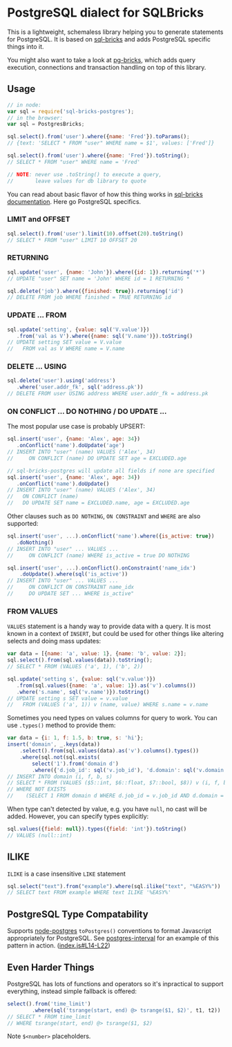 # PostgreSQL dialect for SQLBricks

This is a lightweight, schemaless library helping you to generate statements for PostgreSQL.
It is based on [sql-bricks](https://github.com/CSNW/sql-bricks) and adds PostgreSQL specific things into it.

You might also want to take a look at [pg-bricks](https://github.com/Suor/pg-bricks), which adds query execution, connections and transaction handling on top of this library.


## Usage

```javascript
// in node:
var sql = require('sql-bricks-postgres');
// in the browser:
var sql = PostgresBricks;

sql.select().from('user').where({name: 'Fred'}).toParams();
// {text: 'SELECT * FROM "user" WHERE name = $1', values: ['Fred']}

sql.select().from('user').where({name: 'Fred'}).toString();
// SELECT * FROM "user" WHERE name = 'Fred'

// NOTE: never use .toString() to execute a query,
//       leave values for db library to quote
```

You can read about basic flavor of how this thing works in [sql-bricks documentation](http://csnw.github.io/sql-bricks). Here go PostgreSQL specifics.


### LIMIT and OFFSET

```js
sql.select().from('user').limit(10).offset(20).toString()
// SELECT * FROM "user" LIMIT 10 OFFSET 20
```


### RETURNING

```js
sql.update('user', {name: 'John'}).where({id: 1}).returning('*')
// UPDATE "user" SET name = 'John' WHERE id = 1 RETURNING *

sql.delete('job').where({finished: true}).returning('id')
// DELETE FROM job WHERE finished = TRUE RETURNING id
```


### UPDATE ... FROM

```js
sql.update('setting', {value: sql('V.value')})
   .from('val as V').where({name: sql('V.name')}).toString()
// UPDATE setting SET value = V.value
//   FROM val as V WHERE name = V.name
```


### DELETE ... USING

```js
sql.delete('user').using('address')
   .where('user.addr_fk', sql('address.pk'))
// DELETE FROM user USING address WHERE user.addr_fk = address.pk
```


### ON CONFLICT ... DO NOTHING / DO UPDATE ...

The most popular use case is probably UPSERT:

```js
sql.insert('user', {name: 'Alex', age: 34})
   .onConflict('name').doUpdate('age')
// INSERT INTO "user" (name) VALUES ('Alex', 34)
//     ON CONFLICT (name) DO UPDATE SET age = EXCLUDED.age

// sql-bricks-postgres will update all fields if none are specified
sql.insert('user', {name: 'Alex', age: 34})
   .onConflict('name').doUpdate()
// INSERT INTO "user" (name) VALUES ('Alex', 34)
//   ON CONFLICT (name)
//   DO UPDATE SET name = EXCLUDED.name, age = EXCLUDED.age
```

Other clauses such as `DO NOTHING`, `ON CONSTRAINT` and `WHERE` are
also supported:

```js
sql.insert('user', ...).onConflict('name').where({is_active: true})
   .doNothing()
// INSERT INTO "user" ... VALUES ...
//     ON CONFLICT (name) WHERE is_active = true DO NOTHING

sql.insert('user', ...).onConflict().onConstraint('name_idx')
    .doUpdate().where(sql('is_active'))
// INSERT INTO "user" ... VALUES ...
//     ON CONFLICT ON CONSTRAINT name_idx
//     DO UPDATE SET ... WHERE is_active"
```


### FROM VALUES

`VALUES` statement is a handy way to provide data with a query. It is most known in a context of `INSERT`, but could be used for other things like altering selects and doing mass updates:

```js
var data = [{name: 'a', value: 1}, {name: 'b', value: 2}];
sql.select().from(sql.values(data)).toString();
// SELECT * FROM (VALUES ('a', 1), ('b', 2))

sql.update('setting s', {value: sql('v.value')})
   .from(sql.values({name: 'a', value: 1}).as('v').columns())
   .where('s.name', sql('v.name')}).toString()
// UPDATE setting s SET value = v.value
//   FROM (VALUES ('a', 1)) v (name, value) WHERE s.name = v.name
```

Sometimes you need types on values columns for query to work. You can use `.types()` method to provide them:

```js
var data = {i: 1, f: 1.5, b: true, s: 'hi'};
insert('domain', _.keys(data))
    .select().from(sql.values(data).as('v').columns().types())
    .where(sql.not(sql.exists(
        select('1').from('domain d')
        .where({'d.job_id': sql('v.job_id'), 'd.domain': sql('v.domain')}))))
// INSERT INTO domain (i, f, b, s)
// SELECT * FROM (VALUES ($5::int, $6::float, $7::bool, $8)) v (i, f, b, s)
// WHERE NOT EXISTS
//    (SELECT 1 FROM domain d WHERE d.job_id = v.job_id AND d.domain = v.domain)
```

When type can't detected by value, e.g. you have `null`, no cast will be added.
However, you can specify types explicitly:

```js
sql.values({field: null}).types({field: 'int'}).toString()
// VALUES (null::int)
```

## ILIKE

`ILIKE` is a case insensitive `LIKE` statement

```js
sql.select("text").from("example").where(sql.ilike("text", "%EASY%"))
// SELECT text FROM example WHERE text ILIKE '%EASY%'
```

## PostgreSQL Type Compatability
Supports [node-postgres](https://github.com/brianc/node-postgres) `toPostgres()` conventions to format Javascript appropriately for PostgreSQL.
See [postgres-interval](https://github.com/bendrucker/postgres-interval) for an example of this pattern in action. ([index.js#L14-L22](https://github.com/bendrucker/postgres-interval/blob/master/index.js#L14-L22))


## Even Harder Things

PostgreSQL has lots of functions and operators so it's inpractical to support everything,
instead simple fallback is offered:

```js
select().from('time_limit')
        .where(sql('tsrange(start, end) @> tsrange($1, $2)', t1, t2))
// SELECT * FROM time_limit
// WHERE tsrange(start, end) @> tsrange($1, $2)
```

Note `$<number>` placeholders.
